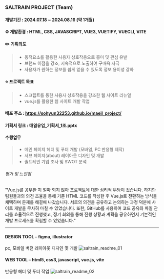 ### SALTRAIN PROJECT (Team) 
#### 개발기간 : 2024.07.18 ~ 2024.08.16 (약 1개월)



#### ⚙️ 개발환경 : HTML, CSS, JAVASCRIPT, VUE3, VUETIFY, VUECLI, VITE



#### ✏️ 기획의도
> - 동적요소를 활용한 사용자 상호작용으로 흥미 및 관심 유발
> - 브랜드 이점을 강조, 지속적으로 노출하여 구매욕 자극
> - 사용자가 원하는 정보를 쉽게 얻을 수 있도록 정보 용이성 강화   



#### ⭐ 프로젝트 목표
> - 스크립트를 통한 사용자 상호작용을 강조한 웹 사이트 리뉴얼
> - vue.js를 활용한 웹 사이트 개발 작업



#### 배포 주소 : https://sohyun32253.github.io/maeil_project/
#### 기획서 링크 : 매일유업_기획서_1조.pptx



#### 수행업무
> - 메인 페이지 헤더 및 푸터 개발 (모바일, PC 반응형 제작)
> - 서브 페이지(about) 레이아웃 디자인 및 개발 
> - 솔트레인 기업 조사 및 SWOT 분석



###### 평가 및 느낀점
"Vue.js를 공부한 지 얼마 되지 않아 프로젝트에 대한 심리적 부담이 컸습니다. 하지만 팀원들과의 의견 조율을 통해 기존 HTML 코드를 작성한 후 Vue.js로 전환하는 방식을 채택하며 문제를 해결해 나갔습니다. 서로의 의견을 공유하고 논의하는 과정 덕분에 사이트 개발을 무사히 마칠 수 있었습니다. 또한, GitHub를 사용하여 코드 공유와 파일 관리를 효율적으로 진행했고, 정기 회의를 통해 진행 상황과 계획을 공유하면서 기본적인 개발 프로세스를 확립할 수 있었습니다."



---



#### **DESIGN TOOL – figma, illustrator**
pc, 모바일 버전 레이아웃 디자인 및 개발
![saltrain_readme_01](https://github.com/user-attachments/assets/e252e1ad-fcdb-42f8-8d85-27b123161643)

#### **WEB TOOL – html5, css3, javascript, vue.js, vite**
반응형 헤더 및 푸터 작업
![saltrain_readme_02](https://github.com/user-attachments/assets/0a1c6331-33f1-46e1-9499-08365e3059b4)
